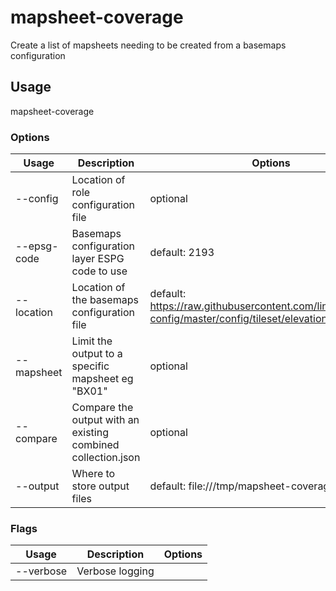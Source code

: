 # mapsheet-coverage

Create a list of mapsheets needing to be created from a basemaps configuration

## Usage

mapsheet-coverage <options>

### Options

| Usage                | Description                                                  | Options                                                                                              |
| -------------------- | ------------------------------------------------------------ | ---------------------------------------------------------------------------------------------------- |
| --config <str>       | Location of role configuration file                          | optional                                                                                             |
| --epsg-code <number> | Basemaps configuration layer ESPG code to use                | default: 2193                                                                                        |
| --location <value>   | Location of the basemaps configuration file                  | default: https://raw.githubusercontent.com/linz/basemaps-config/master/config/tileset/elevation.json |
| --mapsheet <str>     | Limit the output to a specific mapsheet eg "BX01"            | optional                                                                                             |
| --compare <str>      | Compare the output with an existing combined collection.json | optional                                                                                             |
| --output <value>     | Where to store output files                                  | default: file:///tmp/mapsheet-coverage/                                                              |

### Flags

| Usage     | Description     | Options |
| --------- | --------------- | ------- |
| --verbose | Verbose logging |         |

<!-- This file has been autogenerated by src/readme.generate.ts -->
